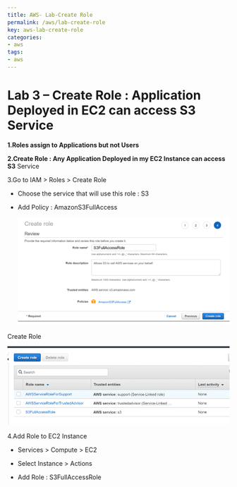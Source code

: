 ```yaml
---
title: AWS- Lab-Create Role
permalink: /aws/lab-create-role
key: aws-lab-create-role
categories:
- aws
tags:
- aws
---
```




# Lab 3 – Create Role : Application Deployed in EC2 can access S3 Service


**1.Roles assign to Applications but not Users**

**2.Create Role : Any Application Deployed in my EC2 Instance can access S3**
Service

3.Go to IAM > Roles > Create Role

-   Choose the service that will use this role : S3

-   Add Policy : AmazonS3FullAccess

    ![](media/b04f50c43105dde587be4afd0cdea46d.png)

Create Role

![](media/9015d78938116aacd919f9286799c553.png)

4.Add Role to EC2 Instance

-   Services > Compute > EC2

-   Select Instance > Actions

-   Add Role : S3FullAccessRole
